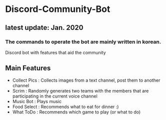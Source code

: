 # Discord-Community-Bot
## latest update: Jan. 2020
### The commands to operate the bot are mainly written in korean.

Discord bot with features that aid the community

## Main Features
- Collect Pics : Collects images from a text channel, post them to another channel
- Scrim : Randomly generates two teams with the members that are participating in the current voice channel
- Music Bot : Plays music
- Food Select : Recommends what to eat for dinner :)
- What ToDo : Recommends which game to play (or what to do)
